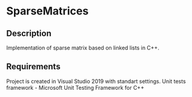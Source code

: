 # SparseMatrices

## Description
Implementation of sparse matrix based on linked lists in C++.

## Requirements
Project is created in Visual Studio 2019 with standart settings. Unit tests framework - Microsoft Unit Testing Framework for C++
